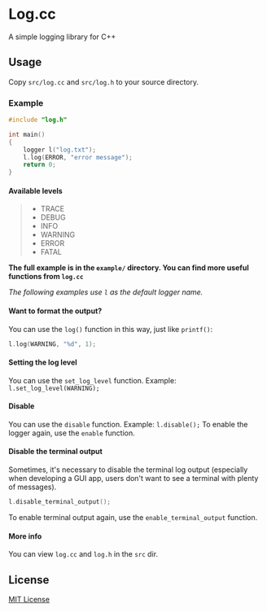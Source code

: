 # Log.cc

A simple logging library for C++

## Usage

Copy `src/log.cc` and `src/log.h` to your source directory.

### Example

```cpp
#include "log.h"

int main()
{
    logger l("log.txt");
    l.log(ERROR, "error message");
    return 0;
}


```

#### Available levels

> - TRACE
> - DEBUG
> - INFO
> - WARNING
> - ERROR
> - FATAL

**The full example is in the `example/` directory. You can find more useful functions from `log.cc`**

*The following examples use `l` as the default logger name.*

#### Want to format the output?

You can use the `log()` function in this way, just like `printf()`:

```cpp
l.log(WARNING, "%d", 1);
```

#### Setting the log level

You can use the `set_log_level` function.
Example: `l.set_log_level(WARNING);`

#### Disable

You can use the `disable` function.
Example: `l.disable();`
To enable the logger again, use the `enable` function.

#### Disable the terminal output
Sometimes, it's necessary to disable the terminal log output (especially when developing a GUI app, users don't want to see a terminal with plenty of messages).

```cpp
l.disable_terminal_output();
```

To enable terminal output again, use the `enable_terminal_output` function.

#### More info

You can view `log.cc` and `log.h` in the `src` dir.

## License

[MIT License](https://github.com/GordonZhang2024/log.cc/blob/main/LICENSE)
